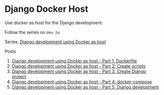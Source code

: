# Django Docker Host

Use docker as host for the Django development. 

Follow the series on `dev.to`

Series: [Django development using Docker as host](https://dev.to/anujdev/series/10804)

Posts

1. [Django development using Docker as host - Part 1: Dockerfile](https://dev.to/anujdev/django-development-using-docker-as-host-part-1-dockerfile-3bnc)
2. [Django development using Docker as host - Part 2: Create scripts](https://dev.to/anujdev/django-development-using-docker-as-host-part-2-create-scripts-3l3k)
3. [Django development using Docker as host - Part 3: Create Django project](https://dev.to/anujdev/django-development-using-docker-as-host-part-3-create-django-project-15b1)
4. [Django development using Docker as host - Part 4: docker-compose](https://dev.to/anujdev/django-development-using-docker-as-host-part-4-docker-compose-2313)
5. [Django development using Docker as host - Part 5: Django development](https://dev.to/anujdev/django-development-using-docker-as-host-part-5-django-development-27bj)
